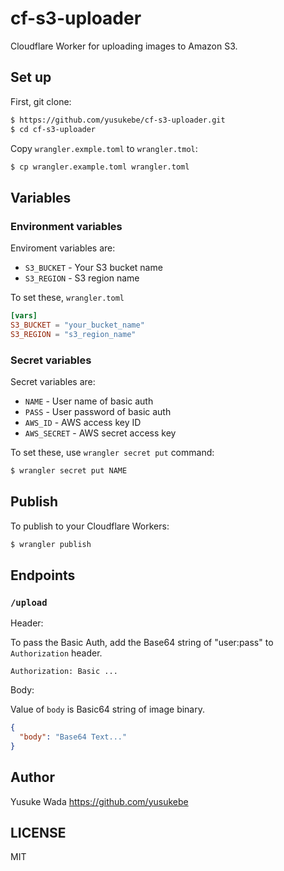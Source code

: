 # cf-s3-uploader

Cloudflare Worker for uploading images to Amazon S3.

## Set up

First, git clone:

```bash
$ https://github.com/yusukebe/cf-s3-uploader.git
$ cd cf-s3-uploader
```

Copy `wrangler.exmple.toml` to `wrangler.tmol`:

```bash
$ cp wrangler.example.toml wrangler.toml
```

## Variables

### Environment variables

Enviroment variables are:

- `S3_BUCKET` - Your S3 bucket name
- `S3_REGION` - S3 region name

To set these, `wrangler.toml`

```toml
[vars]
S3_BUCKET = "your_bucket_name"
S3_REGION = "s3_region_name"
```

### Secret variables

Secret variables are:

- `NAME` - User name of basic auth
- `PASS` - User password of basic auth
- `AWS_ID` - AWS access key ID
- `AWS_SECRET` - AWS secret access key

To set these, use `wrangler secret put` command:

```bash
$ wrangler secret put NAME
```

## Publish

To publish to your Cloudflare Workers:

```bash
$ wrangler publish
```

## Endpoints

### `/upload`

Header:

To pass the Basic Auth, add the Base64 string of "user:pass" to `Authorization` header.

```
Authorization: Basic ...
```

Body:

Value of `body` is Basic64 string of image binary.

```json
{
  "body": "Base64 Text..."
}
```

## Author

Yusuke Wada <https://github.com/yusukebe>

## LICENSE

MIT
